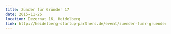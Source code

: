 ```yaml
---
title: Zünder für Gründer 17
date: 2015-11-26
location: Dezernat 16, Heidelberg
link: http://heidelberg-startup-partners.de/event/zuender-fuer-gruender-16/
---
```


